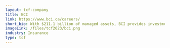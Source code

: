 ```yaml
---
layout: tcf-company
title: BCI 
link: https://www.bci.ca/careers/
short_bio: With $211.1 billion of managed assets, BCI provides investment management services to British Columbia’s public sector. Our role is to generate investment returns that will help our institutional clients build a financially secure future. With our global outlook, we seek investment opportunities that will meet our clients’ risk and return requirements over time. This compels us to integrate long-term environmental, social, and governance (ESG) matters into our investment decisions and activities. BCI is invested in public and private equity; infrastructure and renewable resources; fixed income and private debt; as well as real estate equity and real estate debt through our independently operated platform company QuadReal Property Group.
imageLink: /files/tcf2023/bci.png
industry: Insurance
type: tcf
---
```

